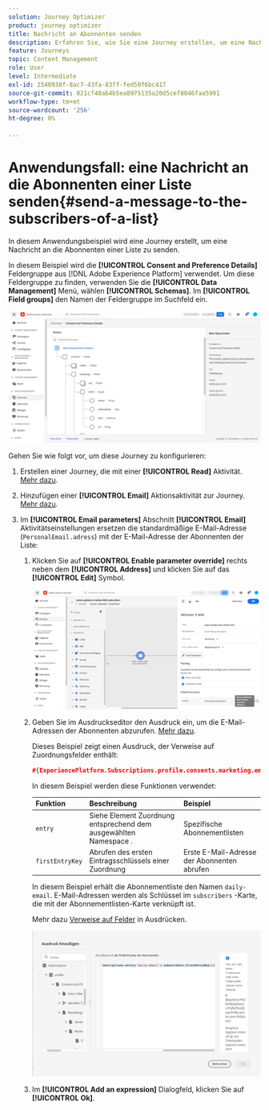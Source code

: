 ```yaml
---
solution: Journey Optimizer
product: journey optimizer
title: Nachricht an Abonnenten senden
description: Erfahren Sie, wie Sie eine Journey erstellen, um eine Nachricht an die Abonnenten einer Liste zu senden.
feature: Journeys
topic: Content Management
role: User
level: Intermediate
exl-id: 2540938f-8ac7-43fa-83ff-fed59f6bc417
source-git-commit: 021cf48ab4b5ea8975135a20d5cef8846faa5991
workflow-type: tm+mt
source-wordcount: '256'
ht-degree: 0%

---
```


# Anwendungsfall: eine Nachricht an die Abonnenten einer Liste senden{#send-a-message-to-the-subscribers-of-a-list}

In diesem Anwendungsbeispiel wird eine Journey erstellt, um eine Nachricht an die Abonnenten einer Liste zu senden.

In diesem Beispiel wird die **[!UICONTROL Consent and Preference Details]** Feldergruppe aus [!DNL Adobe Experience Platform] verwendet. Um diese Feldergruppe zu finden, verwenden Sie die **[!UICONTROL Data Management]** Menü, wählen **[!UICONTROL Schemas]**. Im **[!UICONTROL Field groups]** den Namen der Feldergruppe im Suchfeld ein.

![Diese Feldergruppe enthält das Abonnement-Element](assets/consent-and-preference-details-field-group.png)

Gehen Sie wie folgt vor, um diese Journey zu konfigurieren:

1. Erstellen einer Journey, die mit einer **[!UICONTROL Read]** Aktivität. [Mehr dazu](journey-gs.md).
1. Hinzufügen einer **[!UICONTROL Email]** Aktionsaktivität zur Journey. [Mehr dazu](journeys-message.md).
1. Im **[!UICONTROL Email parameters]** Abschnitt **[!UICONTROL Email]** Aktivitätseinstellungen ersetzen die standardmäßige E-Mail-Adresse (`PersonalEmail.adress`) mit der E-Mail-Adresse der Abonnenten der Liste:

   1. Klicken Sie auf **[!UICONTROL Enable parameter override]** rechts neben dem **[!UICONTROL Address]** und klicken Sie auf das **[!UICONTROL Edit]** Symbol.

      ![](assets/message-to-subscribers-uc-1.png)

   1. Geben Sie im Ausdruckseditor den Ausdruck ein, um die E-Mail-Adressen der Abonnenten abzurufen. [Mehr dazu](expression/expressionadvanced.md).

      Dieses Beispiel zeigt einen Ausdruck, der Verweise auf Zuordnungsfelder enthält:

      ```json
      #{ExperiencePlatform.Subscriptions.profile.consents.marketing.email.subscriptions.entry('daily-email').subscribers.firstEntryKey()}
      ```

      In diesem Beispiel werden diese Funktionen verwendet:

      | Funktion | Beschreibung | Beispiel |
      | --- | --- | --- |
      | `entry` | Siehe Element Zuordnung entsprechend dem ausgewählten Namespace . | Spezifische Abonnementlisten |
      | `firstEntryKey` | Abrufen des ersten Eintragsschlüssels einer Zuordnung | Erste E-Mail-Adresse der Abonnenten abrufen |

      In diesem Beispiel erhält die Abonnementliste den Namen `daily-email`. E-Mail-Adressen werden als Schlüssel im `subscribers` -Karte, die mit der Abonnementlisten-Karte verknüpft ist.

      Mehr dazu [Verweise auf Felder](expression/field-references.md) in Ausdrücken.

      ![](assets/message-to-subscribers-uc-2.png)

   1. Im **[!UICONTROL Add an expression]** Dialogfeld, klicken Sie auf **[!UICONTROL Ok]**.
